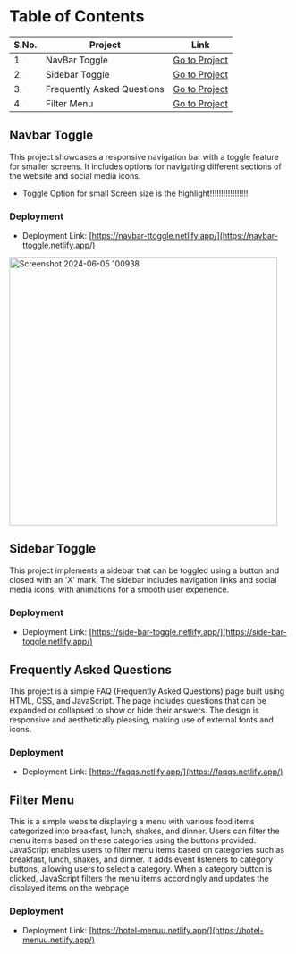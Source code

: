# Table of Contents

<table>
    <thead>
        <tr>
            <th>S.No.</th>
            <th>Project</th>
            <th>Link</th>
        </tr>
    </thead>
    <tbody>
        <tr>
            <td>1.</td>
            <td>NavBar Toggle</td>
            <td><a href="#Navbar-Toggle">Go to Project</a></td>
        </tr>
        <tr>
            <td>2.</td>
            <td>Sidebar Toggle</td>
            <td><a href="#Sidebar-Toggle">Go to Project</a></td>
        </tr>
        <tr>
            <td>3.</td>
            <td>Frequently Asked Questions</td>
            <td><a href="#Frequently-Asked-Questions">Go to Project</a></td>
        </tr>
        <tr>
            <td>4.</td>
            <td>Filter Menu</td>
            <td><a href="#Filter-Menu">Go to Project</a></td>
        </tr>
    </tbody>
</table>

## Navbar Toggle

This project showcases a responsive navigation bar with a toggle feature for smaller screens. It includes options for navigating different sections of the website and social media icons.
- Toggle Option for small Screen size is the highlight!!!!!!!!!!!!!!!!!
### Deployment
- Deployment Link: [https://navbar-ttoggle.netlify.app/](https://navbar-ttoggle.netlify.app/)
<img width="479" alt="Screenshot 2024-06-05 100938" src="https://github.com/jatinn27/HTML-CSS-JS-PROJECTS/assets/122196729/d517544b-4b85-41c4-877d-5ff2965693d2">


## Sidebar Toggle

This project implements a sidebar that can be toggled using a button and closed with an 'X' mark. The sidebar includes navigation links and social media icons, with animations for a smooth user experience.
### Deployment
- Deployment Link: [https://side-bar-toggle.netlify.app/](https://side-bar-toggle.netlify.app/)

## Frequently Asked Questions

This project is a simple FAQ (Frequently Asked Questions) page built using HTML, CSS, and JavaScript. The page includes questions that can be expanded or collapsed to show or hide their answers. The design is responsive and aesthetically pleasing, making use of external fonts and icons.
### Deployment
- Deployment Link: [https://faqqs.netlify.app/](https://faqqs.netlify.app/)

## Filter Menu 

This is a simple website displaying a menu with various food items categorized into breakfast, lunch, shakes, and dinner. Users can filter the menu items based on these categories using the buttons provided.
JavaScript enables users to filter menu items based on categories such as breakfast, lunch, shakes, and dinner. It adds event listeners to category buttons, allowing users to select a category. When a category button is clicked, JavaScript filters the menu items accordingly and updates the displayed items on the webpage
### Deployment
- Deployment Link: [https://hotel-menuu.netlify.app/](https://hotel-menuu.netlify.app/)

